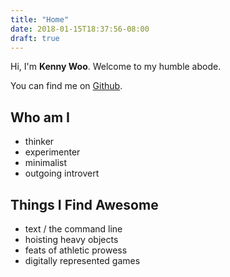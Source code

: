 ```yaml
---
title: "Home"
date: 2018-01-15T18:37:56-08:00
draft: true
---
```


Hi, I'm **Kenny Woo**. Welcome to my humble abode.

You can find me on [Github](http://github.com/wooken).

## Who am I

- thinker
- experimenter
- minimalist
- outgoing introvert

## Things I Find Awesome

- text / the command line
- hoisting heavy objects
- feats of athletic prowess
- digitally represented games
